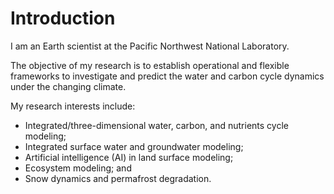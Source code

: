 # Introduction

I am an Earth scientist at the Pacific Northwest National Laboratory.

The objective of my research is to establish operational and flexible frameworks to investigate and predict the water and carbon cycle dynamics under the changing climate. 

My research interests include:
* Integrated/three-dimensional water, carbon, and nutrients cycle modeling; 
* Integrated surface water and groundwater modeling;
* Artificial intelligence (AI) in land surface modeling;
* Ecosystem modeling; and
* Snow dynamics and permafrost degradation.

